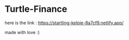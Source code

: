 # Turtle-Finance


here is the link : https://startling-kelpie-8a7cf9.netlify.app/

made with love :)
